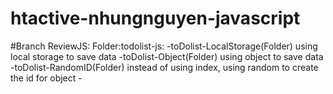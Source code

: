 # htactive-nhungnguyen-javascript

#Branch ReviewJS:
                Folder:todolist-js:
                                   -toDolist-LocalStorage(Folder) using local storage to save data
                                   -toDolist-Object(Folder) using object to save data
                                   -toDolist-RandomID(Folder) instead of using index, using random to create the id for object
                                 -
